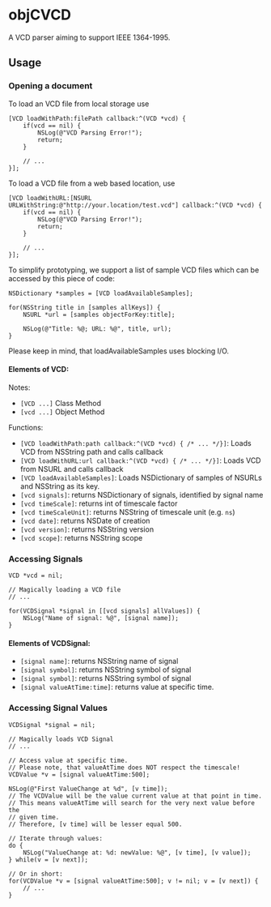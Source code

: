 objCVCD
=======

A VCD parser aiming to support IEEE 1364-1995.


Usage
-----

### Opening a document

To load an VCD file from local storage use

```objC
[VCD loadWithPath:filePath callback:^(VCD *vcd) {
	if(vcd == nil) {
		NSLog(@"VCD Parsing Error!");
		return;
	}
	
	// ...
}];
```

To load a VCD file from a web based location, use

```objC
[VCD loadWithURL:[NSURL URLWithString:@"http://your.location/test.vcd"] callback:^(VCD *vcd) {
	if(vcd == nil) {
		NSLog(@"VCD Parsing Error!");
		return;
	}
	
	// ...
}];
```

To simplify prototyping, we support a list of sample VCD files which can
be accessed by this piece of code:

```objC
NSDictionary *samples = [VCD loadAvailableSamples];

for(NSString title in [samples allKeys]) {
	NSURL *url = [samples objectForKey:title];
	
	NSLog(@"Title: %@; URL: %@", title, url);
}
```
Please keep in mind, that loadAvailableSamples uses blocking I/O.

#### Elements of VCD:
Notes:

* ```[VCD ...]``` Class Method
* ```[vcd ...]``` Object Method

Functions:

* ```[VCD loadWithPath:path callback:^(VCD *vcd) { /* ... */}]```: Loads VCD from NSString path and calls callback
* ```[VCD loadWithURL:url callback:^(VCD *vcd) { /* ... */}]```: Loads VCD from NSURL and calls callback
* ```[VCD loadAvailableSamples]```: Loads NSDictionary of samples of NSURLs and NSString as its key.
* ```[vcd signals]```: returns NSDictionary of signals, identified by signal name
* ```[vcd timeScale]```: returns int of timescale factor
* ```[vcd timeScaleUnit]```: returns NSString of timescale unit (e.g. `ns`)
* ```[vcd date]```: returns NSDate of creation
* ```[vcd version]```: returns NSString version
* ```[vcd scope]```: returns NSString scope

### Accessing Signals

```objC
VCD *vcd = nil;

// Magically loading a VCD file
// ...

for(VCDSignal *signal in [[vcd signals] allValues]) {
	NSLog("Name of signal: %@", [signal name]);
}
```

#### Elements of VCDSignal:
* ```[signal name]```: returns NSString name of signal
* ```[signal symbol]```: returns NSString symbol of signal
* ```[signal symbol]```: returns NSString symbol of signal
* ```[signal valueAtTime:time]```: returns value at specific time.

### Accessing Signal Values

```objC
VCDSignal *signal = nil;

// Magically loads VCD Signal
// ...

// Access value at specific time.
// Please note, that valueAtTime does NOT respect the timescale!
VCDValue *v = [signal valueAtTime:500];

NSLog(@"First ValueChange at %d", [v time]);
// The VCDValue will be the value current value at that point in time.
// This means valueAtTime will search for the very next value before the
// given time.
// Therefore, [v time] will be lesser equal 500.

// Iterate through values:
do {
	NSLog("ValueChange at: %d: newValue: %@", [v time], [v value]);
} while(v = [v next]);

// Or in short:
for(VCDValue *v = [signal valueAtTime:500]; v != nil; v = [v next]) {
	// ...
}
```
